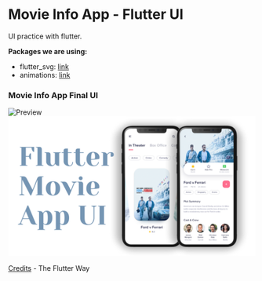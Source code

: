 # Movie Info App - Flutter UI

UI practice with flutter.

**Packages we are using:**

- flutter_svg: [link](https://pub.dev/packages/flutter_svg)
- animations: [link](https://pub.dev/packages/animations)

### Movie Info App Final UI

![Preview](movie_gif.gif)
![App UI](/ui.png)

[Credits] - The Flutter Way

[credits]: https://www.youtube.com/watch?v=OgSLd2lH1FM
